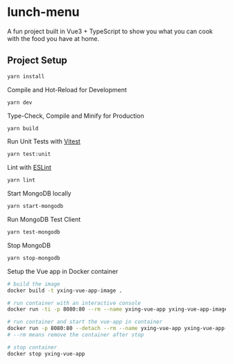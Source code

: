 # lunch-menu

A fun project built in Vue3 + TypeScript to show you what you can cook with the food you have at home.

## Project Setup

```sh
yarn install
```

Compile and Hot-Reload for Development

```sh
yarn dev
```

Type-Check, Compile and Minify for Production

```sh
yarn build
```

Run Unit Tests with [Vitest](https://vitest.dev/)

```sh
yarn test:unit
```

Lint with [ESLint](https://eslint.org/)

```sh
yarn lint
```


Start MongoDB locally
```sh
yarn start-mongodb
```

Run MongoDB Test Client
```sh
yarn test-mongodb
```

Stop MongoDB
```sh
yarn stop-mongodb
```

Setup the Vue app in Docker container
```sh
# build the image
docker build -t yxing-vue-app-image .

# run container with an interactive console
docker run -ti -p 8080:80 --rm --name yxing-vue-app yxing-vue-app-image /bin/bash

# run container and start the vue-app in container
docker run -p 8080:80 --detach --rm --name yxing-vue-app yxing-vue-app-image
# --rm means remove the container after stop

# stop container
docker stop yxing-vue-app

```